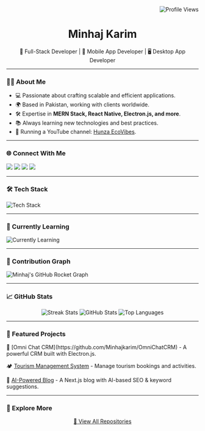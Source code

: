 <!-- Profile View Count -->
<p align="right">
  <img src="https://komarev.com/ghpvc/?username=Minhajkarim&color=blue" alt="Profile Views">
</p>

<!-- Introduction -->
<h1 align="center">Minhaj Karim</h1>
<p align="center">
  🚀 Full-Stack Developer | 📱 Mobile App Developer | 🖥️ Desktop App Developer
</p>

---

<!-- About Me -->
### 👨‍💻 About Me
- 💻 Passionate about crafting scalable and efficient applications.
- 🌍 Based in Pakistan, working with clients worldwide.
- 🛠️ Expertise in **MERN Stack, React Native, Electron.js, and more**.
- 📚 Always learning new technologies and best practices.
- 🎥 Running a YouTube channel: [Hunza EcoVibes](https://www.youtube.com/@hunzaecovibes).

---

<!-- Social Handles -->
### 🌐 Connect With Me
<p align="left">
  <a href="https://www.linkedin.com/in/dev-minhaj/" target="_blank"><img src="https://img.shields.io/badge/LinkedIn-0077B5?style=for-the-badge&logo=linkedin&logoColor=white"></a>
  <a href="mailto:minhajkarim078@gmail.com"><img src="https://img.shields.io/badge/Gmail-D14836?style=for-the-badge&logo=gmail&logoColor=white"></a>
  <a href="https://twitter.com/MinhajKarim9" target="_blank"><img src="https://img.shields.io/badge/Twitter-1DA1F2?style=for-the-badge&logo=twitter&logoColor=white"></a>
  <a href="https://www.youtube.com/@hunzaecovibes" target="_blank"><img src="https://img.shields.io/badge/YouTube-FF0000?style=for-the-badge&logo=youtube&logoColor=white"></a>
</p>

---

<!-- Skills -->
### 🛠️ Tech Stack
<p>
  <img src="https://skillicons.dev/icons?i=react,nextjs,nodejs,express,mongodb,graphql,redux,javascript,typescript,python,django,flutter,java,cpp,git,github,linux,docker,vscode,figma&theme=light" alt="Tech Stack" />
</p>

---

<!-- Learning -->
### 📖 Currently Learning
<p>
  <img src="https://skillicons.dev/icons?i=aws,gcp,solidity,threejs" alt="Currently Learning" />
</p>

---

<!-- Contribution Graph -->
### 🚀 Contribution Graph
![Minhaj's GitHub Rocket Graph](https://raw.githubusercontent.com/Minhajkarim/output/github-contribution-rocket.png)

---

<!-- Stats -->
### 📈 GitHub Stats
<p align="center">
  <img src="https://github-readme-streak-stats.herokuapp.com/?user=Minhajkarim&theme=dark&hide_border=true" alt="Streak Stats" />
  <img src="https://github-readme-stats.vercel.app/api?username=Minhajkarim&show_icons=true&theme=dark&hide_border=true" alt="GitHub Stats" />
  <img src="https://github-readme-stats.vercel.app/api/top-langs/?username=Minhajkarim&layout=compact&theme=dark&hide_border=true" alt="Top Languages" />
</p>

---

<!-- Show More Repos -->
### 📂 Featured Projects
<p align="left">
  🚀 [Omni Chat CRM](https://github.com/Minhajkarim/OmniChatCRM) - A powerful CRM built with Electron.js.
  
  🏕️ [Tourism Management System](https://github.com/Minhajkarim/TourismManagement) - Manage tourism bookings and activities.

  📝 [AI-Powered Blog](https://github.com/Minhajkarim/Blog-Website) - A Next.js blog with AI-based SEO & keyword suggestions.
</p>

---

### 🔎 Explore More
<p align="center">
  <a href="https://github.com/Minhajkarim?tab=repositories">📌 View All Repositories</a>
</p>

